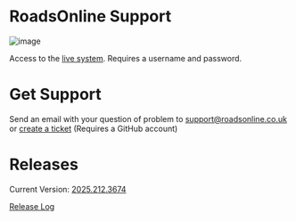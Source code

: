 # RoadsOnline Support

![image](https://github.com/RoadsOnline/Support/assets/1785961/52229582-04a9-417e-a0dd-2ea8ccdc7ca2)

Access to the [live system](https://roadsonline.co.uk/Admin). Requires a username and password.

# Get Support

Send an email with your question of problem to [support@roadsonline.co.uk](mailto:support@roadsonline.co.uk) or [create a ticket](https://github.com/RoadsOnline/Support/issues/new/choose) (Requires a GitHub account)

# Releases
Current Version: [2025.212.3674](Releases/2025.212.3674.md)

[Release Log](Releases)